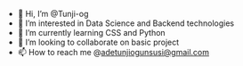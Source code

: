 - 👋 Hi, I’m @Tunji-og
- 👀 I’m interested in Data Science and Backend technologies 
- 🌱 I’m currently learning CSS and Python
- 💞️ I’m looking to collaborate on basic project
- 📫 How to reach me @adetunjiogunsusi@gmail.com 

<!---
Tunji-og/Tunji-og is a ✨ special ✨ repository because its `README.md` (this file) appears on your GitHub profile.
You can click the Preview link to take a look at your changes.
--->
